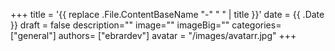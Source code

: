+++
title = '{{ replace .File.ContentBaseName "-" " " | title }}'
date = {{ .Date }}
draft = false
description=""
image=""
imageBig=""
categories= ["general"]
authors= ["ebrardev"]
avatar = "/images/avatarr.jpg"
+++
